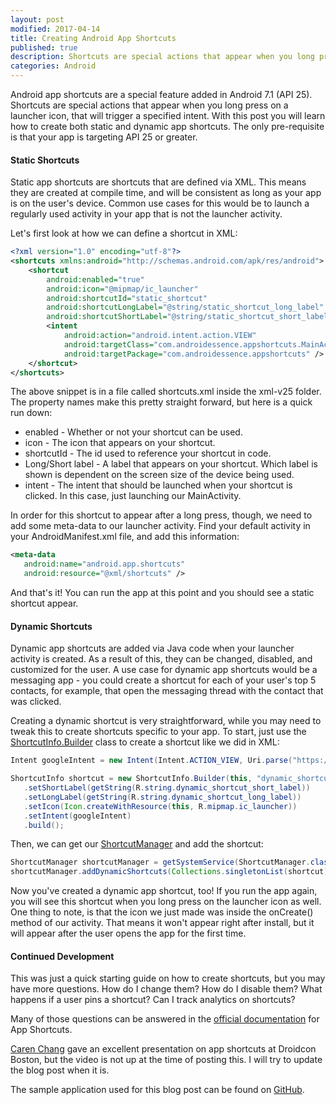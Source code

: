 ```yaml
---
layout: post
modified: 2017-04-14
title: Creating Android App Shortcuts
published: true
description: Shortcuts are special actions that appear when you long press on a launcher icon. This post teaches how to implement them.
categories: Android
---
```


Android app shortcuts are a special feature added in Android 7.1 (API 25). Shortcuts are special actions that appear when you long press on a launcher icon, that will trigger a specified intent. With this post you will learn how to create both static and dynamic app shortcuts. The only pre-requisite is that your app is targeting API 25 or greater.

#### Static Shortcuts

Static app shortcuts are shortcuts that are defined via XML. This means they are created at compile time, and will be consistent as long as your app is on the user's device. Common use cases for this would be to launch a regularly used activity in your app that is not the launcher activity.

<!--more-->

Let's first look at how we can define a shortcut in XML:

```xml
<?xml version="1.0" encoding="utf-8"?>
<shortcuts xmlns:android="http://schemas.android.com/apk/res/android">
    <shortcut
        android:enabled="true"
        android:icon="@mipmap/ic_launcher"
        android:shortcutId="static_shortcut"
        android:shortcutLongLabel="@string/static_shortcut_long_label"
        android:shortcutShortLabel="@string/static_shortcut_short_label">
        <intent
            android:action="android.intent.action.VIEW"
            android:targetClass="com.androidessence.appshortcuts.MainActivity"
            android:targetPackage="com.androidessence.appshortcuts" />
    </shortcut>
</shortcuts>
```

The above snippet is in a file called shortcuts.xml inside the xml-v25 folder. The property names make this pretty straight forward, but here is a quick run down:

 - enabled - Whether or not your shortcut can be used.
 - icon - The icon that appears on your shortcut.
 - shortcutId - The id used to reference your shortcut in code.
 - Long/Short label - A label that appears on your shortcut. Which label is shown is dependent on the screen size of the device being used.
 - intent - The intent that should be launched when your shortcut is clicked. In this case, just launching our MainActivity.

In order for this shortcut to appear after a long press, though, we need to add some meta-data to our launcher activity. Find your default activity in your AndroidManifest.xml file, and add this information:

```xml
<meta-data
   android:name="android.app.shortcuts"
   android:resource="@xml/shortcuts" />
```

And that's it! You can run the app at this point and you should see a static shortcut appear.

#### Dynamic Shortcuts

Dynamic app shortcuts are added via Java code when your launcher activity is created. As a result of this, they can be changed, disabled, and customized for the user. A use case for dynamic app shortcuts would be a messaging app - you could create a shortcut for each of your user's top 5 contacts, for example, that open the messaging thread with the contact that was clicked.

Creating a dynamic shortcut is very straightforward, while you may need to tweak this to create shortcuts specific to your app. To start, just use the [ShortcutInfo.Builder](https://developer.android.com/reference/android/content/pm/ShortcutInfo.html) class to create a shortcut like we did in XML:

```java
Intent googleIntent = new Intent(Intent.ACTION_VIEW, Uri.parse("https://www.google.com"));

ShortcutInfo shortcut = new ShortcutInfo.Builder(this, "dynamic_shortcut")
   .setShortLabel(getString(R.string.dynamic_shortcut_short_label))
   .setLongLabel(getString(R.string.dynamic_shortcut_long_label))
   .setIcon(Icon.createWithResource(this, R.mipmap.ic_launcher))
   .setIntent(googleIntent)
   .build();
```

Then, we can get our [ShortcutManager](https://developer.android.com/reference/android/content/pm/ShortcutManager.html) and add the shortcut:

```java
ShortcutManager shortcutManager = getSystemService(ShortcutManager.class);
shortcutManager.addDynamicShortcuts(Collections.singletonList(shortcut));
```

Now you've created a dynamic app shortcut, too! If you run the app again, you will see this shortcut when you long press on the launcher icon as well. One thing to note, is that the icon we just made was inside the onCreate() method of our activity. That means it won't appear right after install, but it will appear after the user opens the app for the first time.

#### Continued Development

This was just a quick starting guide on how to create shortcuts, but you may have more questions. How do I change them? How do I disable them? What happens if a user pins a shortcut? Can I track analytics on shortcuts?

Many of those questions can be answered in the [official documentation](https://developer.android.com/guide/topics/ui/shortcuts.html) for App Shortcuts.

[Caren Chang](https://twitter.com/calren24) gave an excellent presentation on app shortcuts at Droidcon Boston, but the video is not up at the time of posting this. I will try to update the blog post when it is.

The sample application used for this blog post can be found on [GitHub](https://github.com/androidessence/App-Shortcuts).